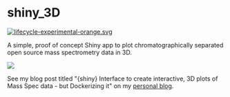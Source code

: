 # shiny_3D

[![lifecycle-experimental-orange.svg](https://img.shields.io/badge/lifecycle-experimental-orange.svg)](https://www.tidyverse.org/lifecycle/#experimental)

A simple, proof of concept Shiny app to plot chromatographically separated open source mass spectrometry data in 3D.

![](./images/final.gif)

See my blog post titled "{shiny} Interface to create interactive, 3D plots of Mass Spec data - but Dockerizing it" on my [personal blog](https://bill-zizek.ca/post/shiny-3d-ms-docker/shiny-3d-ms-docker/).


